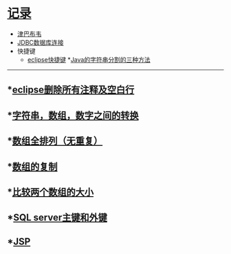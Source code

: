 [记录](https://github.com/sunnyandgood/MyBlog/issues)
====================================================
* [津巴布韦](https://github.com/sunnyandgood/MyBlog/issues/4)
* [JDBC数据库连接](https://github.com/sunnyandgood/MyBlog/blob/master/Dao.java)
* 快捷键
  * [eclipse快捷键](https://github.com/sunnyandgood/MyBlog/blob/master/eclipse%E5%BF%AB%E6%8D%B7%E9%94%AE.txt)
*[Java的字符串分割的三种方法](https://github.com/sunnyandgood/MyBlog/issues/3)
----------------------------------------------------
*[eclipse删除所有注释及空白行](https://github.com/sunnyandgood/MyBlog/issues/2)
----------------------------------------------------
*[字符串，数组，数字之间的转换](https://github.com/sunnyandgood/MyBlog/issues/5)
----------------------------------------------------
*[数组全排列（无重复）](https://github.com/sunnyandgood/MyBlog/issues/6)
----------------------------------------------------
*[数组的复制 ](https://github.com/sunnyandgood/MyBlog/issues/8)
----------------------------------------------------
*[比较两个数组的大小](https://github.com/sunnyandgood/MyBlog/issues/9)
----------------------------------------------------
*[SQL server主键和外键](https://github.com/sunnyandgood/MyBlog/blob/master/SQL%20server%E4%B8%BB%E9%94%AE%E5%92%8C%E5%A4%96%E9%94%AE%20.pdf)
----------------------------------------------------
*[JSP](https://github.com/sunnyandgood/MyBlog/issues/10)
----------------------------------------------------
